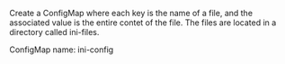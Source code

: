 Create a ConfigMap where each key is the name of a file, and the associated 
value is the entire contet of the file.
The files are located in a directory called ini-files.

ConfigMap name: ini-config
